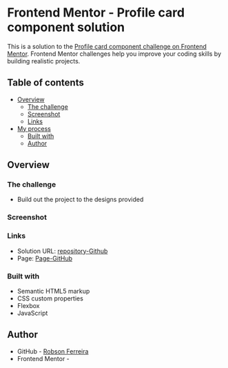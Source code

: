 # Frontend Mentor - Profile card component solution

This is a solution to the [Profile card component challenge on Frontend Mentor](https://www.frontendmentor.io/challenges/profile-card-component-cfArpWshJ). Frontend Mentor challenges help you improve your coding skills by building realistic projects. 

## Table of contents

- [Overview](#overview)
  - [The challenge](#the-challenge)
  - [Screenshot](#screenshot)
  - [Links](#links)
- [My process](#my-process)
  - [Built with](#built-with)
  - [Author](#author)

## Overview

### The challenge

- Build out the project to the designs provided

### Screenshot

[](./design/minha-solucao-desafio.jpg)

### Links

- Solution URL: [repository-Github](https://robsongeek.github.io/profile-card/)
- Page: [Page-GitHub](https://github.com/robsongeek)

### Built with

- Semantic HTML5 markup
- CSS custom properties
- Flexbox
- JavaScript

## Author

- GitHub - [Robson Ferreira](https://github.com/robsongeek)
- Frontend Mentor - [](https://www.frontendmentor.io/profile/)